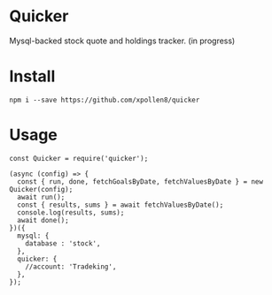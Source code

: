 # Quicker

Mysql-backed stock quote and holdings tracker.
(in progress)

# Install

```
npm i --save https://github.com/xpollen8/quicker
```

# Usage

```
const Quicker = require('quicker');

(async (config) => {
  const { run, done, fetchGoalsByDate, fetchValuesByDate } = new Quicker(config);
  await run();
  const { results, sums } = await fetchValuesByDate();
  console.log(results, sums);
  await done();
})({
  mysql: {
    database : 'stock',
  },
  quicker: {
    //account: 'Tradeking',
  },
});
```
